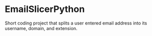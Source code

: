 # EmailSlicerPython
Short coding project that splits a user entered email address into its username, domain, and extension.
